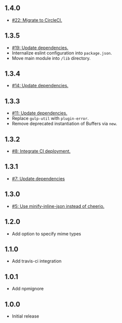 ## 1.4.0
* [#22: Migrate to CircleCI.](https://github.com/haensl/gulp-minify-inline-json/issues/22)

## 1.3.5
* [#19: Update dependencies.](https://github.com/haensl/gulp-minify-inline-json/issues/19)
* Internalize eslint configuration into `package.json`.
* Move main module into `/lib` directory.

## 1.3.4
* [#14: Update dependencies.](https://github.com/haensl/gulp-minify-inline-json/issues/14)

## 1.3.3
* [#11: Update dependencies.](https://github.com/haensl/gulp-minify-inline-json/issues/11)
* Replace `gulp-util` with `plugin-error`.
* Remove deprecated instantiation of Buffers via `new`.

## 1.3.2
* [#8: Integrate CI deployment.](https://github.com/haensl/gulp-minify-inline-json/issues/8)

## 1.3.1
* [#7: Update dependencies](https://github.com/haensl/gulp-minify-inline-json/issues/7)

## 1.3.0
* [#5: Use minify-inline-json instead of cheerio.](https://github.com/haensl/gulp-minify-inline-json/issues/5)

## 1.2.0
* Add option to specify mime types

## 1.1.0
* Add travis-ci integration

## 1.0.1
* Add npmignore

## 1.0.0
* Initial release
